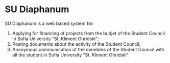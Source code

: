 # SU Diaphanum
SU Diaphanum is a web based system for: 
1. Applying for financing of projects from the budjet of the Student Council in Sofia University "St. Kliment Ohridski";
2. Posting documents about the activity of the Student Council;
3. Аnonymous communication of the members of the Student Council with all the student in Sofia University "St. Kliment Ohridski".
